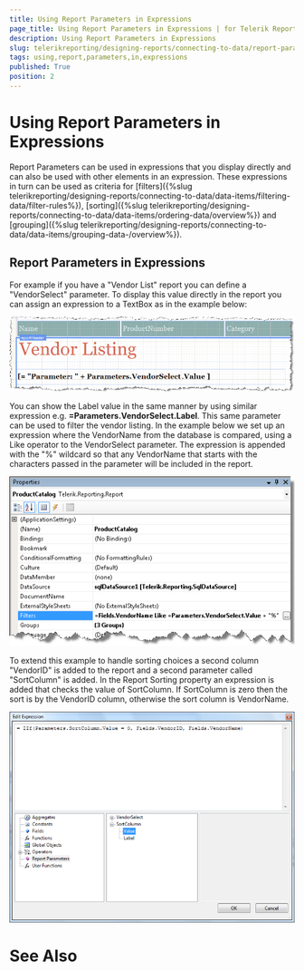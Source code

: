 ```yaml
---
title: Using Report Parameters in Expressions
page_title: Using Report Parameters in Expressions | for Telerik Reporting Documentation
description: Using Report Parameters in Expressions
slug: telerikreporting/designing-reports/connecting-to-data/report-parameters/using-report-parameters-in-expressions
tags: using,report,parameters,in,expressions
published: True
position: 2
---
```


# Using Report Parameters in Expressions



Report Parameters can be used in expressions that you display 
        directly and can also be used with other elements in an expression. 
        These expressions in turn can be used as criteria for 
        [filters]({%slug telerikreporting/designing-reports/connecting-to-data/data-items/filtering-data/filter-rules%}), 
        [sorting]({%slug telerikreporting/designing-reports/connecting-to-data/data-items/ordering-data/overview%}) 
        and [grouping]({%slug telerikreporting/designing-reports/connecting-to-data/data-items/grouping-data-/overview%}). 

## Report Parameters in Expressions

For example if you have a "Vendor List" report you can define a 
        "VendorSelect" parameter. To display this value directly in the report 
        you can assign an expression to a TextBox as in the example below:

![](images/DesignParameters002.png)

You can show the Label value in the same manner by using similar expression
         e.g. __=Parameters.VendorSelect.Label__. This same parameter can be used to filter the vendor listing.
        In the example below we set up an expression where the VendorName from 
        the database is compared, using a Like operator to the VendorSelect 
        parameter. The expression is appended with the "%" wildcard so that any 
        VendorName that starts with the characters passed in the parameter will 
        be included in the report.

![](images/DesignParameters003.png)

To extend this example to handle sorting choices a second column "VendorID" is added to the report and a second parameter called "SortColumn" is added. In the Report Sorting property an expression is added that checks the value of SortColumn. If SortColumn is zero then the sort is by the VendorID column, otherwise the sort column is VendorName.

![](images/DesignParameters007.png)

# See Also
